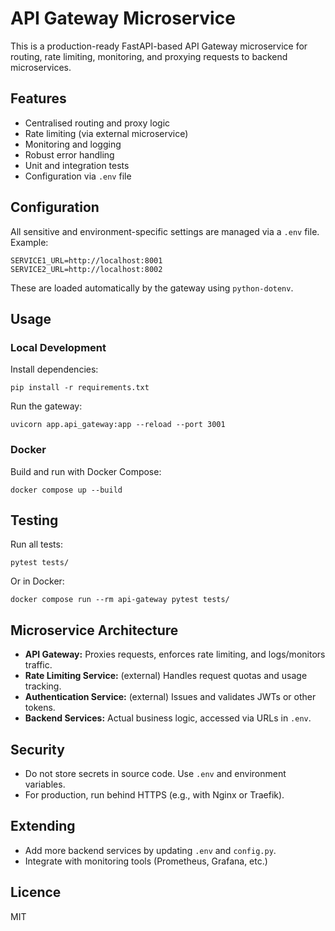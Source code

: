 # API Gateway Microservice

This is a production-ready FastAPI-based API Gateway microservice for routing, rate limiting, monitoring, and proxying requests to backend microservices.

## Features
- Centralised routing and proxy logic
- Rate limiting (via external microservice)
- Monitoring and logging
- Robust error handling
- Unit and integration tests
- Configuration via `.env` file

## Configuration

All sensitive and environment-specific settings are managed via a `.env` file. Example:

```
SERVICE1_URL=http://localhost:8001
SERVICE2_URL=http://localhost:8002
```

These are loaded automatically by the gateway using `python-dotenv`.

## Usage

### Local Development

Install dependencies:
```
pip install -r requirements.txt
```

Run the gateway:
```
uvicorn app.api_gateway:app --reload --port 3001
```

### Docker

Build and run with Docker Compose:
```
docker compose up --build
```

## Testing

Run all tests:
```
pytest tests/
```
Or in Docker:
```
docker compose run --rm api-gateway pytest tests/
```

## Microservice Architecture

- **API Gateway:** Proxies requests, enforces rate limiting, and logs/monitors traffic.
- **Rate Limiting Service:** (external) Handles request quotas and usage tracking.
- **Authentication Service:** (external) Issues and validates JWTs or other tokens.
- **Backend Services:** Actual business logic, accessed via URLs in `.env`.

## Security

- Do not store secrets in source code. Use `.env` and environment variables.
- For production, run behind HTTPS (e.g., with Nginx or Traefik).

## Extending

- Add more backend services by updating `.env` and `config.py`.
- Integrate with monitoring tools (Prometheus, Grafana, etc.)

## Licence
MIT
